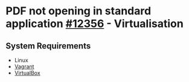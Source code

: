 # PDF not opening in standard application [#12356](https://github.com/JabRef/jabref/issues/12356) - Virtualisation

## System Requirements

- Linux
- [Vagrant](https://developer.hashicorp.com/vagrant/install)
- [VirtualBox](https://www.virtualbox.org/wiki/Downloads)



















